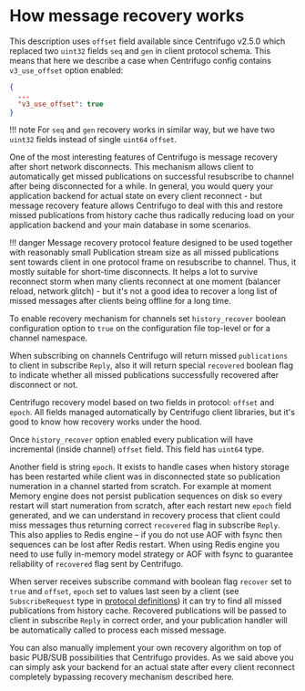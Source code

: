 # How message recovery works

This description uses `offset` field available since Centrifugo v2.5.0 which replaced two `uint32` fields `seq` and `gen` in client protocol schema. This means that here we describe a case when Centrifugo config contains `v3_use_offset` option enabled:

```json
{
  ...
  "v3_use_offset": true
}
```

!!! note
    For `seq` and `gen` recovery works in similar way, but we have two `uint32` fields instead of single `uint64` `offset`.

One of the most interesting features of Centrifugo is message recovery after short network disconnects. This mechanism allows client to automatically get missed publications on successful resubscribe to channel after being disconnected for a while. In general, you would query your application backend for actual state on every client reconnect - but message recovery feature allows Centrifugo to deal with this and restore missed publications from history cache thus radically reducing load on your application backend and your main database in some scenarios.

!!! danger
    Message recovery protocol feature designed to be used together with reasonably small Publication stream size as all missed publications sent towards client in one protocol frame on resubscribe to channel. Thus, it mostly suitable for short-time disconnects. It helps a lot to survive reconnect storm when many clients reconnect at one moment (balancer reload, network glitch) - but it's not a good idea to recover a long list of missed messages after clients being offline for a long time.

To enable recovery mechanism for channels set `history_recover` boolean configuration option to `true` on the configuration file top-level or for a channel namespace.

When subscribing on channels Centrifugo will return missed `publications` to client in subscribe `Reply`, also it will return special `recovered` boolean flag to indicate whether all missed publications successfully recovered after disconnect or not.

Centrifugo recovery model based on two fields in protocol: `offset` and `epoch`. All fields managed automatically by Centrifugo client libraries, but it's good to know how recovery works under the hood.

Once `history_recover` option enabled every publication will have incremental (inside channel) `offset` field. This field has `uint64` type.

Another field is string `epoch`. It exists to handle cases when history storage has been restarted while client was in disconnected state so publication numeration in a channel started from scratch. For example at moment Memory engine does not persist publication sequences on disk so every restart will start numeration from scratch, after each restart new `epoch` field generated, and we can understand in recovery process that client could miss messages thus returning correct `recovered` flag in subscribe `Reply`. This also applies to Redis engine – if you do not use AOF with fsync then sequences can be lost after Redis restart. When using Redis engine you need to use fully in-memory model strategy or AOF with fsync to guarantee reliability of `recovered` flag sent by Centrifugo.

When server receives subscribe command with boolean flag `recover` set to `true` and `offset`, `epoch` set to values last seen by a client (see `SubscribeRequest` type in [protocol definitions](https://github.com/centrifugal/protocol/blob/master/definitions/client.proto)) it can try to find all missed publications from history cache. Recovered publications will be passed to client in subscribe `Reply` in correct order, and your publication handler will be automatically called to process each missed message.

You can also manually implement your own recovery algorithm on top of basic PUB/SUB possibilities that Centrifugo provides. As we said above you can simply ask your backend for an actual state after every client reconnect completely bypassing recovery mechanism described here.
